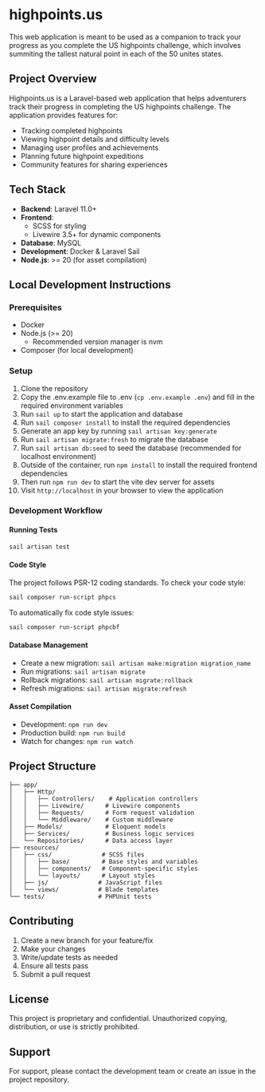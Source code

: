 # highpoints.us

This web application is meant to be used as a companion to track your progress as you complete the US highpoints challenge, which involves summiting the tallest natural point in each of the 50 unites states.

## Project Overview

Highpoints.us is a Laravel-based web application that helps adventurers track their progress in completing the US highpoints challenge. The application provides features for:

- Tracking completed highpoints
- Viewing highpoint details and difficulty levels
- Managing user profiles and achievements
- Planning future highpoint expeditions
- Community features for sharing experiences

## Tech Stack

- **Backend**: Laravel 11.0+
- **Frontend**: 
  - SCSS for styling
  - Livewire 3.5+ for dynamic components
- **Database**: MySQL
- **Development**: Docker & Laravel Sail
- **Node.js**: >= 20 (for asset compilation)

## Local Development Instructions

### Prerequisites
- Docker
- Node.js (>= 20)
  - Recommended version manager is nvm
- Composer (for local development)

### Setup
1. Clone the repository
2. Copy the .env.example file to .env (`cp .env.example .env`) and fill in the required environment variables
3. Run `sail up` to start the application and database
4. Run `sail composer install` to install the required dependencies
5. Generate an app key by running `sail artisan key:generate`
6. Run `sail artisan migrate:fresh` to migrate the database
7. Run `sail artisan db:seed` to seed the database (recommended for localhost environment)
8. Outside of the container, run `npm install` to install the required frontend dependencies
9. Then run `npm run dev` to start the vite dev server for assets
10. Visit `http://localhost` in your browser to view the application

### Development Workflow

#### Running Tests
```bash
sail artisan test
```

#### Code Style
The project follows PSR-12 coding standards. To check your code style:
```bash
sail composer run-script phpcs
```

To automatically fix code style issues:
```bash
sail composer run-script phpcbf
```

#### Database Management
- Create a new migration: `sail artisan make:migration migration_name`
- Run migrations: `sail artisan migrate`
- Rollback migrations: `sail artisan migrate:rollback`
- Refresh migrations: `sail artisan migrate:refresh`

#### Asset Compilation
- Development: `npm run dev`
- Production build: `npm run build`
- Watch for changes: `npm run watch`

## Project Structure

```
├── app/
│   ├── Http/
│   │   ├── Controllers/    # Application controllers
│   │   ├── Livewire/      # Livewire components
│   │   ├── Requests/      # Form request validation
│   │   └── Middleware/    # Custom middleware
│   ├── Models/            # Eloquent models
│   ├── Services/          # Business logic services
│   └── Repositories/      # Data access layer
├── resources/
│   ├── css/              # SCSS files
│   │   ├── base/         # Base styles and variables
│   │   ├── components/   # Component-specific styles
│   │   └── layouts/      # Layout styles
│   ├── js/              # JavaScript files
│   └── views/           # Blade templates
└── tests/               # PHPUnit tests
```

## Contributing

1. Create a new branch for your feature/fix
2. Make your changes
3. Write/update tests as needed
4. Ensure all tests pass
5. Submit a pull request

## License

This project is proprietary and confidential. Unauthorized copying, distribution, or use is strictly prohibited.

## Support

For support, please contact the development team or create an issue in the project repository.
